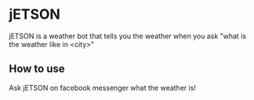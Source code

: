 # jETSON

jETSON is a weather bot that tells you the weather when you ask "what is the weather like in \<city\>"

## How to use
Ask jETSON on facebook messenger what the weather is!
